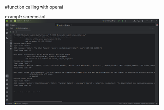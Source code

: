 #function calling with openai

example screenshot
![alt text](https://github.com/Not-Aditya/Function_calling/blob/main/screenshot.png?raw=true)
